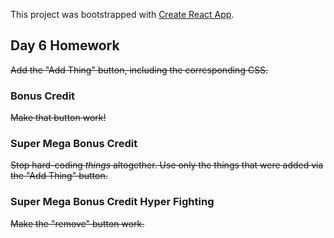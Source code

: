 This project was bootstrapped with [Create React App](https://github.com/facebookincubator/create-react-app).

## Day 6 Homework

~~Add the "Add Thing" button, including the corresponding CSS.~~

### Bonus Credit

~~Make that button work!~~

### Super Mega Bonus Credit

~~Stop hard-coding _things_ altogether. Use only the things that were added via the "Add Thing" button.~~

### Super Mega Bonus Credit Hyper Fighting

~~Make the "remove" button work.~~